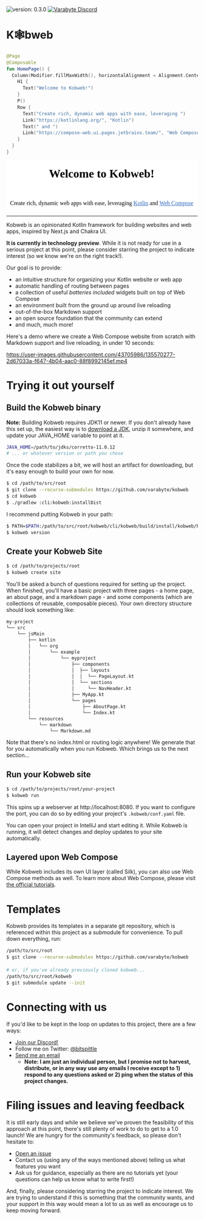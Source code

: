 ![version: 0.3.0](https://img.shields.io/badge/kobweb-v0.3.0-yellow)
<a href="https://discord.gg/bCdxPr7aTV">
  <img alt="Varabyte Discord" src="https://img.shields.io/discord/886036660767305799.svg?label=&logo=discord&logoColor=ffffff&color=7389D8&labelColor=6A7EC2" />
</a>

# K🕸️bweb

```kotlin
@Page
@Composable
fun HomePage() {
  Column(Modifier.fillMaxWidth(), horizontalAlignment = Alignment.CenterHorizontally) {
    H1 {
      Text("Welcome to Kobweb!")
    }
    P()
    Row {
      Text("Create rich, dynamic web apps with ease, leveraging ")
      Link("https://kotlinlang.org/", "Kotlin")
      Text(" and ")
      Link("https://compose-web.ui.pages.jetbrains.team/", "Web Compose")
    }
  }
}
```

<p align="center">
<img src="https://github.com/varabyte/media/raw/main/kobweb/images/readme/kobweb-welcome.png" />
</p>

---

Kobweb is an opinionated Kotlin framework for building websites and web apps, inspired by Next.js and Chakra UI. 

**It is currently in technology preview**. While it is not ready for use in a serious project at this point, please
consider starring the project to indicate interest (so we know we're on the right track!).

Our goal is to provide:

* an intuitive structure for organizing your Kotlin website or web app
* automatic handling of routing between pages
* a collection of useful _batteries included_ widgets built on top of Web Compose
* an environment built from the ground up around live reloading
* out-of-the-box Markdown support
* an open source foundation that the community can extend
* and much, much more!

Here's a demo where we create a Web Compose website from scratch with Markdown support and live reloading, in under 10
seconds:

https://user-images.githubusercontent.com/43705986/135570277-2d67033a-f647-4b04-aac0-88f8992145ef.mp4

# Trying it out yourself

## Build the Kobweb binary

**Note:** Building Kobweb requires JDK11 or newer. If you don't already have this set up, the easiest way is to
[download a JDK](https://docs.aws.amazon.com/corretto/latest/corretto-11-ug/downloads-list.html), unzip it somewhere,
and update your JAVA_HOME variable to point at it.

```bash
JAVA_HOME=/path/to/jdks/corretto-11.0.12
# ... or whatever version or path you chose
```

Once the code stabilizes a bit, we will host an artifact for downloading, but it's easy enough to build your own for
now.

```bash
$ cd /path/to/src/root
$ git clone --recurse-submodules https://github.com/varabyte/kobweb
$ cd kobweb
$ ./gradlew :cli:kobweb:installDist
```

I recommend putting Kobweb in your path:

```bash
$ PATH=$PATH:/path/to/src/root/kobweb/cli/kobweb/build/install/kobweb/bin
$ kobweb version
```

## Create your Kobweb Site

```bash
$ cd /path/to/projects/root
$ kobweb create site
```

You'll be asked a bunch of questions required for setting up the project. When finished, you'll have a basic project
with three pages - a home page, an about page, and a markdown page - and some components (which are collections of
reusable, composable pieces). Your own directory structure should look something like:

```
my-project
└── src
    └── jsMain
        ├── kotlin
        │   └── org
        │       └── example
        │           └── myproject
        │               ├── components
        │               │  ├── layouts
        │               │  │  └── PageLayout.kt
        │               │  └── sections
        │               │     └── NavHeader.kt
        │               ├── MyApp.kt
        │               └── pages
        │                   ├── AboutPage.kt
        │                   └── Index.kt
        └── resources
            └── markdown
                └── Markdown.md

```

Note that there's no index.html or routing logic anywhere! We generate that for you automatically when you run Kobweb.
Which brings us to the next section...

## Run your Kobweb site

```bash
$ cd /path/to/projects/root/your-project
$ kobweb run
```

This spins up a webserver at http://localhost:8080. If you want to configure the port, you can do so by editing your
project's `.kobweb/conf.yaml` file.

You can open your project in IntelliJ and start editing it. While Kobweb is running, it will detect changes and deploy
updates to your site automatically.

## Layered upon Web Compose

While Kobweb includes its own UI layer (called Silk), you can also use Web Compose methods as well. To learn more about
Web Compose, please visit [the official tutorials](https://github.com/JetBrains/compose-jb/tree/master/tutorials/Web/Getting_Started).

# Templates

Kobweb provides its templates in a separate git repository, which is referenced within this project as a submodule for
convenience. To pull down everything, run:

```bash
/path/to/src/root
$ git clone --recurse-submodules https://github.com/varabyte/kobweb

# or, if you've already previously cloned kobweb...
/path/to/src/root/kobweb
$ git submodule update --init
```

# Connecting with us

If you'd like to be kept in the loop on updates to this project, there are a few ways:

* [Join our Discord!](https://discord.gg/bCdxPr7aTV)
* Follow me on Twitter: [@bitspittle](https://twitter.com/bitspittle)
* [Send me an email](mailto:bitspittle@gmail.com)
  * **Note: I am just an individual person, but I promise not to harvest, distribute, or in any way use any emails I
receive except to 1) respond to any questions asked or 2) ping when the status of this project changes.**

# Filing issues and leaving feedback

It is still early days and while we believe we've proven the feasibility of this approach at this point, there's still
plenty of work to do to get to a 1.0 launch! We are hungry for the community's feedback, so please don't hesitate to:

* [Open an issue](https://github.com/varabyte/kobweb/issues)
* Contact us (using any of the ways mentioned above) telling us what features you want
* Ask us for guidance, especially as there are no tutorials yet (your questions can help us know what to write first!)

And, finally, please considering starring the project to indicate interest. We are trying to understand if this is
something that the community wants, and your support in this way would mean a lot to us as well as encourage us to keep
moving forward.
